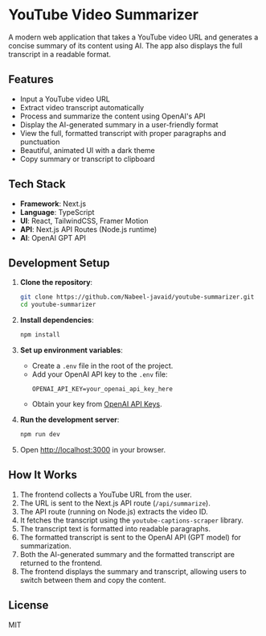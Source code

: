 # YouTube Video Summarizer

A modern web application that takes a YouTube video URL and generates a concise summary of its content using AI. The app also displays the full transcript in a readable format.

## Features

- Input a YouTube video URL
- Extract video transcript automatically
- Process and summarize the content using OpenAI's API
- Display the AI-generated summary in a user-friendly format
- View the full, formatted transcript with proper paragraphs and punctuation
- Beautiful, animated UI with a dark theme
- Copy summary or transcript to clipboard

## Tech Stack

- **Framework**: Next.js
- **Language**: TypeScript
- **UI**: React, TailwindCSS, Framer Motion
- **API**: Next.js API Routes (Node.js runtime)
- **AI**: OpenAI GPT API

## Development Setup

1.  **Clone the repository**:
    ```bash
    git clone https://github.com/Nabeel-javaid/youtube-summarizer.git
    cd youtube-summarizer
    ```

2.  **Install dependencies**:
    ```bash
    npm install
    ```

3.  **Set up environment variables**:
    - Create a `.env` file in the root of the project.
    - Add your OpenAI API key to the `.env` file:
      ```
      OPENAI_API_KEY=your_openai_api_key_here
      ```
    - Obtain your key from [OpenAI API Keys](https://platform.openai.com/api-keys).

4.  **Run the development server**:
    ```bash
    npm run dev
    ```

5.  Open [http://localhost:3000](http://localhost:3000) in your browser.

## How It Works

1.  The frontend collects a YouTube URL from the user.
2.  The URL is sent to the Next.js API route (`/api/summarize`).
3.  The API route (running on Node.js) extracts the video ID.
4.  It fetches the transcript using the `youtube-captions-scraper` library.
5.  The transcript text is formatted into readable paragraphs.
6.  The formatted transcript is sent to the OpenAI API (GPT model) for summarization.
7.  Both the AI-generated summary and the formatted transcript are returned to the frontend.
8.  The frontend displays the summary and transcript, allowing users to switch between them and copy the content.

## License

MIT
